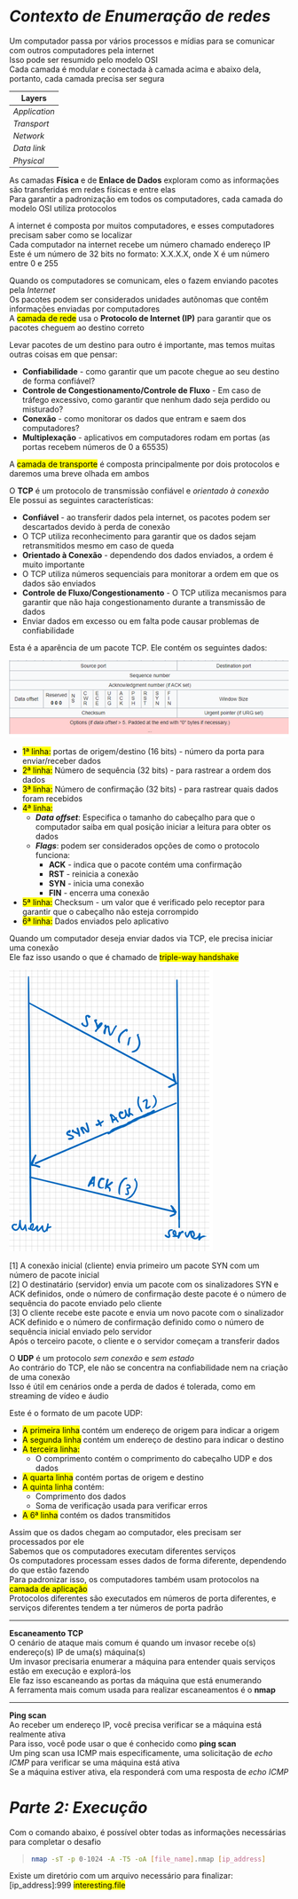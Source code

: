 # _**Contexto de Enumeração de redes**_
Um computador passa por vários processos e mídias para se comunicar com outros computadores pela internet  
Isso pode ser resumido pelo modelo OSI  
Cada camada é modular e conectada à camada acima e abaixo dela, portanto, cada camada precisa ser segura

| Layers |
| ---------- |
| _Application_ |
| _Transport_ |
| _Network_ |
| _Data link_ |
| _Physical_ |

As camadas **Física** e de **Enlace de Dados** exploram como as informações são transferidas em redes físicas e entre elas  
Para garantir a padronização em todos os computadores, cada camada do modelo OSI utiliza protocolos  

A internet é composta por muitos computadores, e esses computadores precisam saber como se localizar  
Cada computador na internet recebe um número chamado endereço IP  
Este é um número de 32 bits no formato: X.X.X.X, onde  X é um número entre 0 e 255  

Quando os computadores se comunicam, eles o fazem enviando pacotes pela _Internet_  
Os pacotes podem ser considerados unidades autônomas que contêm informações enviadas por computadores  
A <mark>camada de rede</mark> usa o **Protocolo de Internet (IP)** para garantir que os pacotes cheguem ao destino correto  

Levar pacotes de um destino para outro é importante, mas temos muitas outras coisas em que pensar:
* **Confiabilidade** - como garantir que um pacote chegue ao seu destino de forma confiável?
* **Controle de Congestionamento/Controle de Fluxo** - Em caso de tráfego excessivo, como garantir que nenhum dado seja perdido ou misturado?
* **Conexão** - como monitorar os dados que entram e saem dos computadores?
* **Multiplexação** - aplicativos em computadores rodam em portas (as portas recebem números de 0 a 65535)

A <mark>camada de transporte</mark> é composta principalmente por dois protocolos e daremos uma breve olhada em ambos  

O **TCP** é um protocolo de transmissão confiável e _orientado à conexão_  
Ele possui as seguintes características:
* **Confiável** - ao transferir dados pela internet, os pacotes podem ser descartados devido à perda de conexão
* O TCP utiliza reconhecimento para garantir que os dados sejam retransmitidos mesmo em caso de queda
* **Orientado à Conexão** - dependendo dos dados enviados, a ordem é muito importante
* O TCP utiliza números sequenciais para monitorar a ordem em que os dados são enviados
* **Controle de Fluxo/Congestionamento** - O TCP utiliza mecanismos para garantir que não haja congestionamento durante a transmissão de dados
* Enviar dados em excesso ou em falta pode causar problemas de confiabilidade

Esta é a aparência de um pacote TCP. Ele contém os seguintes dados:  

![](tcp_packet.jpg)

+ <mark>1ª linha:</mark> portas de origem/destino (16 bits) - número da porta para enviar/receber dados
+ <mark>2ª linha:</mark> Número de sequência (32 bits) - para rastrear a ordem dos dados
+ <mark>3ª linha:</mark> Número de confirmação (32 bits) - para rastrear quais dados foram recebidos
+ <mark>4ª linha:</mark>
  * _**Data offset**_: Especifica o tamanho do cabeçalho para que o computador saiba em qual posição iniciar a leitura para obter os dados
  * _**Flags**_: podem ser considerados opções de como o protocolo funciona:
    * **ACK** - indica que o pacote contém uma confirmação
    * **RST** - reinicia a conexão
    * **SYN** - inicia uma conexão
    * **FIN** - encerra uma conexão
+ <mark>5ª linha:</mark> Checksum - um valor que é verificado pelo receptor para garantir que o cabeçalho não esteja corrompido
+ <mark>6ª linha:</mark> Dados enviados pelo aplicativo

Quando um computador deseja enviar dados via TCP, ele precisa iniciar uma conexão  
Ele faz isso usando o que é chamado de <mark>triple-way handshake</mark>  

![](triple_handshake.jpg)

[1] A conexão inicial (cliente) envia primeiro um pacote SYN com um número de pacote inicial  
[2] O destinatário (servidor) envia um pacote com os sinalizadores SYN e ACK definidos, onde o número de confirmação deste pacote é o número de sequência do pacote enviado pelo cliente  
[3] O cliente recebe este pacote e envia um novo pacote com o sinalizador ACK definido e o número de confirmação definido como o número de sequência inicial enviado pelo servidor  
Após o terceiro pacote, o cliente e o servidor começam a transferir dados  

O **UDP** é um protocolo _sem conexão_ e _sem estado_  
Ao contrário do TCP, ele não se concentra na confiabilidade nem na criação de uma conexão  
Isso é útil em cenários onde a perda de dados é tolerada, como em streaming de vídeo e áudio  

Este é o formato de um pacote UDP:
+ <mark>A primeira linha</mark> contém um endereço de origem para indicar a origem
+ <mark>A segunda linha</mark> contém um endereço de destino para indicar o destino 
+ <mark>A terceira linha:</mark>
  * O comprimento contém o comprimento do cabeçalho UDP e dos dados
+ <mark>A quarta linha</mark> contém portas de origem e destino
+ <mark>A quinta linha</mark> contém:
  * Comprimento dos dados
  * Soma de verificação usada para verificar erros
+ <mark>A 6ª linha</mark> contém os dados transmitidos

Assim que os dados chegam ao computador, eles precisam ser processados ​​por ele  
Sabemos que os computadores executam diferentes serviços  
Os computadores processam esses dados de forma diferente, dependendo do que estão fazendo  
Para padronizar isso, os computadores também usam protocolos na <mark>camada de aplicação</mark>  
Protocolos diferentes são executados em números de porta diferentes, e serviços diferentes tendem a ter números de porta padrão  

***

**Escaneamento TCP**  
O cenário de ataque mais comum é quando um invasor recebe o(s) endereço(s) IP de uma(s) máquina(s)  
Um invasor precisaria enumerar a máquina para entender quais serviços estão em execução e explorá-los  
Ele faz isso <makr>escaneando as portas da máquina que está enumerando</mark>  
A ferramenta mais comum usada para realizar escaneamentos é o **nmap**  

***

**Ping scan**  
Ao receber um endereço IP, você precisa verificar se a máquina está realmente ativa  
Para isso, você pode usar o que é conhecido como **ping scan**  
Um ping scan usa ICMP mais especificamente, uma solicitação de _echo ICMP_ para verificar se uma máquina está ativa  
Se a máquina estiver ativa, ela responderá com uma resposta de _echo ICMP_  

# _**Parte 2: Execução**_
Com o comando abaixo, é possível obter todas as informações necessárias para completar o desafio
> ```bash
> nmap -sT -p 0-1024 -A -T5 -oA [file_name].nmap [ip_address]
> ```

Existe um diretório com um arquivo necessário para finalizar: [ip_address]:999
<mark>interesting.file</makr>
